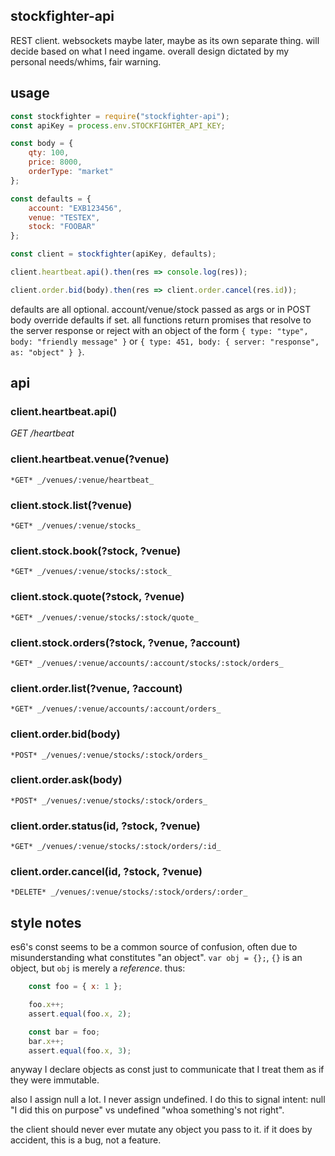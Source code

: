 stockfighter-api
---

REST client. websockets maybe later, maybe as its own separate thing. will decide based on what I need ingame. overall design dictated by my personal needs/whims, fair warning.

usage
---

```javascript
const stockfighter = require("stockfighter-api");
const apiKey = process.env.STOCKFIGHTER_API_KEY;

const body = {
    qty: 100,
    price: 8000,
    orderType: "market" 
};

const defaults = {
    account: "EXB123456",
    venue: "TESTEX",
    stock: "FOOBAR"
};

const client = stockfighter(apiKey, defaults);

client.heartbeat.api().then(res => console.log(res));

client.order.bid(body).then(res => client.order.cancel(res.id));
```

defaults are all optional. account/venue/stock passed as args or in POST body override defaults if set. all functions return promises that resolve to the server response or reject with an object of the form `{ type: "type", body: "friendly message" }` or `{ type: 451, body: { server: "response", as: "object" } }`.

api
---

### client.heartbeat.api()
   *GET* _/heartbeat_

### client.heartbeat.venue(?venue)
    *GET* _/venues/:venue/heartbeat_

### client.stock.list(?venue)
    *GET* _/venues/:venue/stocks_

### client.stock.book(?stock, ?venue)
    *GET* _/venues/:venue/stocks/:stock_

### client.stock.quote(?stock, ?venue)
    *GET* _/venues/:venue/stocks/:stock/quote_

### client.stock.orders(?stock, ?venue, ?account)
    *GET* _/venues/:venue/accounts/:account/stocks/:stock/orders_

### client.order.list(?venue, ?account)
    *GET* _/venues/:venue/accounts/:account/orders_

### client.order.bid(body)
    *POST* _/venues/:venue/stocks/:stock/orders_

### client.order.ask(body)
    *POST* _/venues/:venue/stocks/:stock/orders_

### client.order.status(id, ?stock, ?venue)
    *GET* _/venues/:venue/stocks/:stock/orders/:id_

### client.order.cancel(id, ?stock, ?venue)
    *DELETE* _/venues/:venue/stocks/:stock/orders/:order_

style notes
---

es6's const seems to be a common source of confusion, often due to misunderstanding what constitutes "an object". `var obj = {};`, `{}` is an object, but `obj` is merely a _reference_. thus:

```javascript
    const foo = { x: 1 };

    foo.x++;
    assert.equal(foo.x, 2);

    const bar = foo;
    bar.x++;
    assert.equal(foo.x, 3);
```

anyway I declare objects as const just to communicate that I treat them as if they were immutable.

also I assign null a lot. I never assign undefined. I do this to signal intent: null "I did this on purpose" vs undefined "whoa something's not right". 

the client should never ever mutate any object you pass to it. if it does by accident, this is a bug, not a feature.
